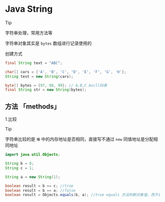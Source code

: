 # Java String

> [!TIP]
> 字符串处理，常用方法等
>
> 字符串对象其实是 `bytes` 数组进行记录使用的

创建方式

```java
final String text = "ABC";

char[] cars = {'A', 'B', 'C', 'D', 'E', 'F', 'G', 'H'};
String test = new String(cars);

byte[] bytes = {97, 98, 99}; // A,B,C Ascll码表
final String str = new String(bytes);
```

## 方法 「methods」

1.比较

> [!TIP]
> 字符串比较的是 `堆` 中的内存地址是否相同，直接写不通过 `new` 同值地址是分配相同地址

```java
import java.util.Objects;

String b = 0;
String c = 1;

String a = new String(1);

boolean result = b == c; //true
boolean result = b == a; //false
boolean result = Objects.equals(b, a); //true equals 方法判断对象值，而不是地址
```

[//]: # (2.)